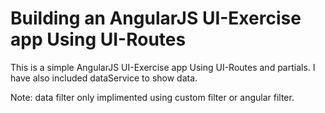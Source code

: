 Building an AngularJS UI-Exercise app Using UI-Routes
======================

This is a simple AngularJS  UI-Exercise app Using UI-Routes and partials. I have also included dataService to show data.

Note: data filter only implimented using custom filter or angular filter.

